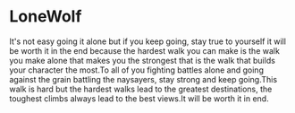 # LoneWolf
It's not easy going it alone but if you keep going, stay true to yourself it will be worth it in the end because the hardest walk you can make is the walk you make alone that makes you the strongest that is the walk that builds your character the most.To all of you fighting battles alone and going against the grain battling the naysayers, stay strong and keep going.This walk is hard but the hardest walks lead to the greatest destinations, the toughest climbs always lead to the best views.It will be worth it in end.
